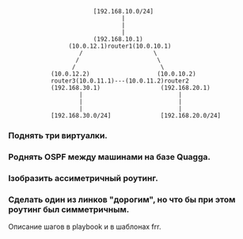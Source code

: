 ```
                        [192.168.10.0/24]
                                |
                                |
                                |
                        (192.168.10.1)
                 (10.0.12.1)router1(10.0.10.1)
                    /                    \
                   /                      \
                  /                        \
            (10.0.12.2)                   (10.0.10.2)
            router3(10.0.11.1)---(10.0.11.2)router2         
            (192.168.30.1)                 (192.168.20.1)     
                    |                           |
                    |                           |  
                    |                           |
            [192.168.30.0/24]              [192.168.20.0/24]       
```
### Поднять три виртуалки.
### Pоднять OSPF между машинами на базе Quagga.
### Iзобразить ассиметричный роутинг.
### Cделать один из линков "дорогим", но что бы при этом роутинг был симметричным.


Описание шагов в playbook и в шаблонах frr. 
          
